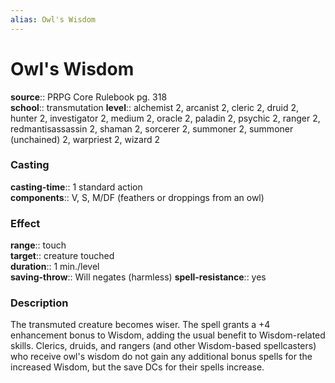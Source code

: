 ```yaml
---
alias: Owl's Wisdom
---
```


# Owl's Wisdom 

**source**:: PRPG Core Rulebook pg. 318  
**school**:: transmutation
**level**:: alchemist 2, arcanist 2, cleric 2, druid 2, hunter 2, investigator 2, medium 2, oracle 2, paladin 2, psychic 2, ranger 2, redmantisassassin 2, shaman 2, sorcerer 2, summoner 2, summoner (unchained) 2, warpriest 2, wizard 2

### Casting 

**casting-time**:: 1 standard action  
**components**:: V, S, M/DF (feathers or droppings from an owl)

### Effect 

**range**:: touch  
**target**:: creature touched  
**duration**:: 1 min./level  
**saving-throw**:: Will negates (harmless)
**spell-resistance**:: yes

### Description 

The transmuted creature becomes wiser. The spell grants a +4 enhancement bonus to Wisdom, adding the usual benefit to Wisdom-related skills. Clerics, druids, and rangers (and other Wisdom-based spellcasters) who receive owl's wisdom do not gain any additional bonus spells for the increased Wisdom, but the save DCs for their spells increase.

